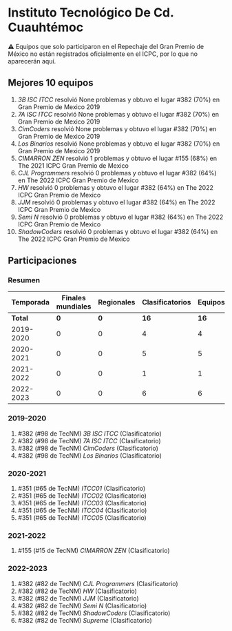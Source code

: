 # Instituto Tecnológico De Cd. Cuauhtémoc

:warning: Equipos que solo participaron en el Repechaje del Gran Premio de México no están registrados oficialmente en el ICPC, por lo que no aparecerán aquí.

## Mejores 10 equipos

1. _3B ISC ITCC_ resolvió None problemas y obtuvo el lugar #382 (70%) en Gran Premio de Mexico 2019
1. _7A ISC ITCC_ resolvió None problemas y obtuvo el lugar #382 (70%) en Gran Premio de Mexico 2019
1. _CimCoders_ resolvió None problemas y obtuvo el lugar #382 (70%) en Gran Premio de Mexico 2019
1. _Los Binarios_ resolvió None problemas y obtuvo el lugar #382 (70%) en Gran Premio de Mexico 2019
1. _CIMARRON  ZEN_ resolvió 1 problemas y obtuvo el lugar #155 (68%) en The 2021 ICPC Gran Premio de Mexico
1. _CJL Programmers_ resolvió 0 problemas y obtuvo el lugar #382 (64%) en The 2022 ICPC Gran Premio de Mexico
1. _HW_ resolvió 0 problemas y obtuvo el lugar #382 (64%) en The 2022 ICPC Gran Premio de Mexico
1. _JJM_ resolvió 0 problemas y obtuvo el lugar #382 (64%) en The 2022 ICPC Gran Premio de Mexico
1. _Semi N_ resolvió 0 problemas y obtuvo el lugar #382 (64%) en The 2022 ICPC Gran Premio de Mexico
1. _ShadowCoders_ resolvió 0 problemas y obtuvo el lugar #382 (64%) en The 2022 ICPC Gran Premio de Mexico

## Participaciones

### Resumen

| Temporada | Finales mundiales | Regionales | Clasificatorios | Equipos |
| --- | --- | --- | --- | --- |
| **Total** | **0** | **0** | **16** | **16** |
| 2019-2020 | 0 | 0 | 4 | 4 |
| 2020-2021 | 0 | 0 | 5 | 5 |
| 2021-2022 | 0 | 0 | 1 | 1 |
| 2022-2023 | 0 | 0 | 6 | 6 |

### 2019-2020

1. #382 (#98 de TecNM) _3B ISC ITCC_ (Clasificatorio)
1. #382 (#98 de TecNM) _7A ISC ITCC_ (Clasificatorio)
1. #382 (#98 de TecNM) _CimCoders_ (Clasificatorio)
1. #382 (#98 de TecNM) _Los Binarios_ (Clasificatorio)

### 2020-2021

1. #351 (#65 de TecNM) _ITCC01_ (Clasificatorio)
1. #351 (#65 de TecNM) _ITCC02_ (Clasificatorio)
1. #351 (#65 de TecNM) _ITCC03_ (Clasificatorio)
1. #351 (#65 de TecNM) _ITCC04_ (Clasificatorio)
1. #351 (#65 de TecNM) _ITCC05_ (Clasificatorio)

### 2021-2022

1. #155 (#15 de TecNM) _CIMARRON  ZEN_ (Clasificatorio)

### 2022-2023

1. #382 (#82 de TecNM) _CJL Programmers_ (Clasificatorio)
1. #382 (#82 de TecNM) _HW_ (Clasificatorio)
1. #382 (#82 de TecNM) _JJM_ (Clasificatorio)
1. #382 (#82 de TecNM) _Semi N_ (Clasificatorio)
1. #382 (#82 de TecNM) _ShadowCoders_ (Clasificatorio)
1. #382 (#82 de TecNM) _Supreme_ (Clasificatorio)



